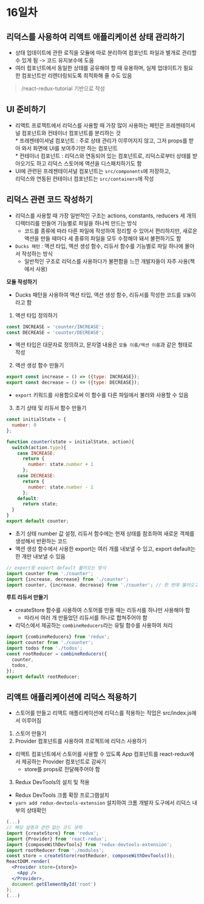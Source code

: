# 16일차

## 리덕스를 사용하여 리액트 애플리케이션 상태 관리하기
- 상태 업데이트에 관한 로직을 모듈에 따로 분리하여 컴포넌트 파일과 별개로 관리할 수 있게 됨 -> 코드 유지보수에 도움
- 여러 컴포넌트에서 동일한 상태를 공유해야 할 때 유용하며, 실제 업데이트가 필요한 컴포넌트만 리렌더링되도록 최적화해 줄 수도 있음

> /react-redux-tutorial 기반으로 작성

## UI 준비하기
- 리액트 프로젝트에서 리덕스를 사용할 때 가장 많이 사용하는 패턴은 프레젠테이셔널 컴포넌트와 컨테이너 컴포넌트를 분리하는 것   \
  \* 프레젠테이셔널 컴포넌트 : 주로 상태 관리가 이루어지지 않고, 그저 props를 받아 와서 화면에 UI를 보여주기만 하는 컴포넌트   \
  \* 컨테이너 컴포넌트 : 리덕스와 연동되어 있는 컴포넌트로, 리덕스로부터 상태를 받아오기도 하고 리덕스 스토어에 액션을 디스패치하기도 함
- UI에 관련된 프레젠테이셔널 컴포넌트는 `src/components`에 저장하고,   \
  리덕스와 연동된 컨테이너 컴포넌트는 `src/containers`에 작성

## 리덕스 관련 코드 작성하기
- 리덕스를 사용할 때 가장 일반적인 구조는 actions, constants, reducers 세 개의 디렉터리를 만들어 기능별로 파일을 하나씩 만드는 방식
  - 코드를 종류에 따라 다른 파일에 작성하여 정리할 수 있어서 편리하지만, 새로운 액션을 만들 때마다 세 종류의 파일을 모두 수정해야 돼서 불편하기도 함
- `Ducks 패턴` : 액션 타입, 액션 생성 함수, 리듀서 함수를 기능별로 파일 하나에 몰아서 작성하는 방식
  - 일반적인 구조로 리덕스를 사용하다가 불편함을 느낀 개발자들이 자주 사용(책에서 사용)

**모듈 작성하기**
- Ducks 패턴을 사용하여 액션 타입, 액션 생성 함수, 리듀서를 작성한 코드를 `모듈`이라고 함
1. 액션 타입 정의하기
```jsx
const INCREASE = 'counter/INCREASE';
const DECREASE = 'counter/DECREASE';
```
- 액션 타입은 대문자로 정의하고, 문자열 내용은 `모듈 이름/액션 이름`과 같은 형태로 작성

2. 액션 생성 함수 만들기
```jsx
export const increase = () => ({type: INCREASE});
export const decrease = () => ({type: DECREASE});
```
- `export` 키워드를 사용함으로써 이 함수를 다른 파일에서 불러와 사용할 수 있음

3. 초기 상태 및 리듀서 함수 만들기
```jsx
const initialState = {
  number: 0
};

function counter(state = initialState, action){
  switch(action.type){
    case INCREASE:
      return {
        number: state.number + 1
      };
    case DECREASE:
      return {
        number: state.number - 1
      };
    default:
      return state;
  }
}
export default counter;
```
- 초기 상태 number 값 설정, 리듀서 함수에는 현재 상태를 참조하여 새로운 객체를 생성해서 반환하는 코드
- 액션 생성 함수에서 사용한 export는 여러 개를 내보낼 수 있고, export default는 한 개만 내보낼 수 있음
```jsx
// export랑 export default 불러오는 방식
import counter from './counter';
import {increase, decrease} from './counter';
import counter, {increase, decrease} from './counter'; // 한 번에 불러오고 싶을 때
```

**루트 리듀서 만들기**
- createStore 함수를 사용하여 스토어를 만들 때는 리듀서를 하나만 사용해야 함
  - 따라서 여러 개 만들었던 리듀서를 하나로 합쳐주어야 함
- 리덕스에서 제공하는 `combineReducers`라는 유틸 함수를 사용하여 처리
```jsx
import {combineReducers} from 'redux';
import counter from './counter';
import todos from './todos';
const rootReducer = combineReducers({
  counter,
  todos,
});
export default rootReducer;
```

## 리액트 애플리케이션에 리덕스 적용하기
- 스토어를 만들고 리액트 애플리케이션에 리덕스를 적용하는 작업은 src/index.js에서 이루어짐
1. 스토어 만들기
2. Provider 컴포넌트를 사용하여 프로젝트에 리덕스 사용하기
- 리액트 컴포넌트에서 스토어를 사용할 수 있도록 App 컴포넌트를 react-redux에서 제공하는 Provider 컴포넌트로 감싸기
  - store를 props로 전달해주어야 함
3. Redux DevTools의 설치 및 적용
- Redux DevTools 크롬 확장 프로그램설치
- `yarn add redux-devtools-extension` 설치하여 크롬 개발자 도구에서 리덕스 내부의 상태확인
```jsx
(...)
// 해당 설명과 관련 없는 코드 생략
import {createStore} from 'redux';
import {Provider} from 'react-redux';
import {composeWithDevTools} from 'redux-devtools-extension';
import rootReducer from './modules';
const store = createStore(rootReducer, composeWithDevTools());
ReactDOM.render(
  <Provider store={store}>
    <App />
  </Provider>,
  document.getElementById('root')
);
(...)
```